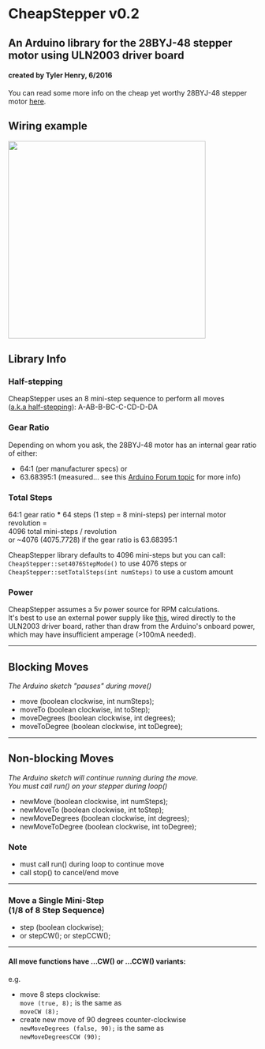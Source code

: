 # CheapStepper v0.2 #
## An Arduino library for the 28BYJ-48 stepper motor  using ULN2003 driver board ##

#### created by Tyler Henry, 6/2016 ####


You can read some more info on the cheap yet worthy 28BYJ-48 stepper motor [here](https://arduino-info.wikispaces.com/SmallSteppers).

## Wiring example

<img src="https://github.com/tyhenry/CheapStepper/blob/master/extras/connections.png?raw=true" width="400">

## Library Info

### Half-stepping
CheapStepper uses an 8 mini-step sequence to perform all moves  
([a.k.a half-stepping](https://www.youtube.com/watch?v=B86nqDRskVU&feature=youtu.be&t=11m0s)): A-AB-B-BC-C-CD-D-DA

### Gear Ratio
Depending on whom you ask, the 28BYJ-48 motor has an internal gear ratio of either:  

- 64:1 (per manufacturer specs)  or  
- 63.68395:1 (measured... see this [Arduino Forum topic](http://forum.arduino.cc/index.php?topic=71964.15) for more info)

### Total Steps

64:1 gear ratio **\*** 64 steps (1 step = 8 mini-steps) per internal motor revolution =  
4096 total mini-steps / revolution  
or ~4076 (4075.7728) if the gear ratio is 63.68395:1  
  
CheapStepper library defaults to 4096 mini-steps but you can call:  
`CheapStepper::set4076StepMode()` to use 4076 steps
or `CheapStepper::setTotalSteps(int numSteps)` to use a custom amount


### Power
CheapStepper assumes a 5v power source for RPM calculations.  
It's best to use an external power supply like [this](https://www.adafruit.com/products/276), wired directly to the ULN2003 driver board, rather than draw from the Arduino's onboard power, which may have insufficient amperage (>100mA needed).

----
## Blocking Moves
_The Arduino sketch "pauses" during move()_

- move (boolean clockwise, int numSteps);
- moveTo (boolean clockwise, int toStep);
- moveDegrees (boolean clockwise, int degrees);
- moveToDegree (boolean clockwise, int toDegree);

----
## Non-blocking Moves 
_The Arduino sketch will continue running during the move.  
You must call run() on your stepper during loop()_  

- newMove (boolean clockwise, int numSteps);
- newMoveTo (boolean clockwise, int toStep);
- newMoveDegrees (boolean clockwise, int degrees);  
- newMoveToDegree (boolean clockwise, int toDegree);  

### Note
* must call run() during loop to continue move
* call stop() to cancel/end move

----
### Move a Single Mini-Step<br/>(1/8 of 8 Step Sequence)

- step (boolean clockwise);
- or stepCW(); or stepCCW();

----
#### All move functions have ...CW() or ...CCW() variants:  
e.g.  
 
- move 8 steps clockwise:  
  `move (true, 8);`  is the same as   
  `moveCW (8);` 
- create new move of 90 degrees counter-clockwise  
  `newMoveDegrees (false, 90);`  is the same as  
  `newMoveDegreesCCW (90);`
